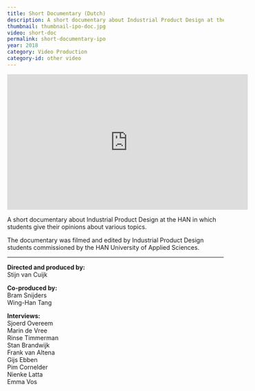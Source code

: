 ```yaml
---
title: Short Documentary (Dutch)
description: A short documentary about Industrial Product Design at the HAN in which students give their opinions about various topics regarding the program.
thumbnail: thumbnail-ipo-doc.jpg
video: short-doc
permalink: short-documentary-ipo
year: 2018
category: Video Production
category-id: other video
---
```


<iframe class="fade" width="560" height="315" src="https://www.youtube.com/embed/doSbHgOrX_c?rel=0&amp;showinfo=0" frameborder="0" allow="autoplay; encrypted-media" allowfullscreen></iframe>

A short documentary about Industrial Product Design at the HAN in which students give their opinions about various topics.

The documentary was filmed and edited by Industrial Product Design students commissioned by the HAN University of Applied Sciences.

---

**Directed and produced by:**<br>
Stijn van Cuijk

**Co-produced by:**<br>
Bram Snijders<br>
Wing-Han Tang

**Interviews:**<br>
Sjoerd Overeem<br>
Marin de Vree<br>
Rinse Timmerman<br>
Stan Brandwijk<br>
Frank van Altena<br>
Gijs Ebben<br>
Pim Cornelder<br>
Nienke Latta<br>
Emma Vos
